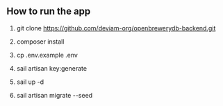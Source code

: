 ## How to run the app

1. git clone https://github.com/deviam-org/openbrewerydb-backend.git

2. composer install

3. cp .env.example .env

4. sail artisan key:generate

5. sail up -d

6. sail artisan migrate --seed

